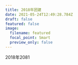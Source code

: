 ```yaml
---
title: 2018年团建
date: 2021-05-24T12:49:28.784Z
draft: false
featured: false
image:
  filename: featured
  focal_point: Smart
  preview_only: false
---
```

2018年2081